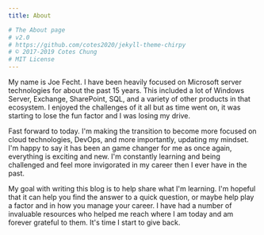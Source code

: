 ```yaml
---
title: About

# The About page
# v2.0
# https://github.com/cotes2020/jekyll-theme-chirpy
# © 2017-2019 Cotes Chung
# MIT License
---
```


My name is Joe Fecht.  I have been heavily focused on Microsoft server technologies for about the past 15 years.  This included a lot of Windows Server, Exchange, SharePoint, SQL, and a variety of other products in that ecosystem.  I enjoyed the challenges of it all but as time went on, it was starting to lose the fun factor and I was losing my drive.  

Fast forward to today.  I'm making the transition to become more focused on cloud technologies, DevOps, and more importantly, updating my mindset.  I'm happy to say it has been an game changer for me as once again, everything is exciting and new.  I'm constantly learning and being challenged and feel more invigorated in my career then I ever have in the past.  

My goal with writing this blog is to help share what I'm learning.  I'm hopeful that it can help you find the answer to a quick question, or maybe help play a factor and in how you manage your career.  I have had a number of invaluable resources who helped me reach where I am today and am forever grateful to them.  It's time I start to give back. 
